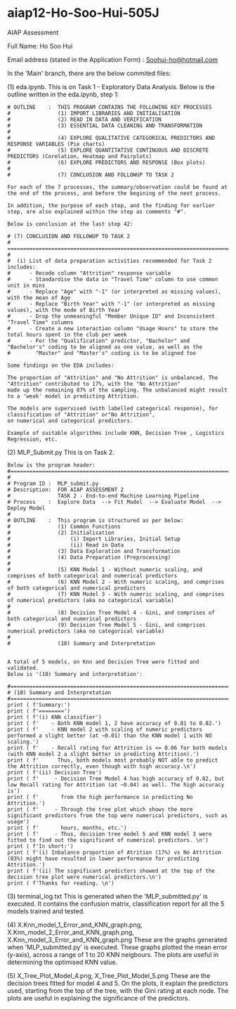 # aiap12-Ho-Soo-Hui-505J
AIAP Assessment

Full Name: Ho Soo Hui

Email address (stated in the Application Form) : Soohui-ho@hotmail.com

In the 'Main' branch, there are the below commited files:

(1) eda.ipynb. 
    This is on Task 1 - Exploratory Data Analysis.
    Below is the outline written in the eda.ipynb, step 1:
    
    # OUTLINE    :  THIS PROGRAM CONTAINS THE FOLLOWING KEY PROCESSES
    #               (1) IMPORT LIBRARIES AND INITIALISATION
    #               (2) READ IN DATA AND VERIFICATION
    #               (3) ESSENTIAL DATA CLEANING AND TRANSFORMATION
    #
    #               (4) EXPLORE QUALITATIVE CATEGORICAL PREDICTORS AND RESPONSE VARIABLES (Pie charts)
    #               (5) EXPLORE QUANTITATIVE CONTINUOUS AND DISCRETE PREDICTORS (Corelation, Heatmap and Pairplots)
    #               (6) EXPLORE PREDICTORS AND RESPONSE (Box plots)
    #
    #               (7) CONCLUSION AND FOLLOWUP TO TASK 2
    
    For each of the 7 processes, the summary/observation could be found at the end of the process, and before the begining of the next process.
    
    In addition, the purpose of each step, and the finding for earlier step, are also explained within the step as comments "#".
    
    Below is conclusion at the last step 42:
    
    # (7) CONCLUSION AND FOLLOWUP TO TASK 2
    # ===================================================================================================================
    #
    #  (i) List of data preparation activities recommended for Task 2 includes:
    #      - Recode column "Attrition" response variable
    #      - Standardise the data in "Travel Time" column to use common unit in mins
    #      - Replace "Age" with "-1" (or interpreted as missing values), with the mean of Age
    #      - Replace "Birth Year" with "-1" (or interpreted as missing values), with the mode of Birth Year
    #      - Drop the unmeaningful "Member Unique ID" and Inconsistent "Travel Time" columns
    #      - Create a new interaction column "Usage Hours" to store the total hours spent in the club per week
    #      - For the "Qualification" predictor, "Bachelor" and "Bachelor's" coding to be aligned as one value, as well as the 
    #        "Master" and "Master's" coding is to be aligned too

    Some findings on the EDA includes:
    
    The proportion of "Attrition" and "No Attrition" is unbalanced. The "Attrition" contributed to 17%, with the "No Attrition" 
    made up the remaining 87% of the sampling. The unbalanced might result to a 'weak' model in predicting Attrition.
    
    The models are supervised (with labelled categorical response), for classification of "Attrition" or"No Attrition",
    on numerical and categorical predictors.
    
    Example of suitable algorithms include KNN, Decision Tree , Logistics Regression, etc.
    
(2) MLP_Submit.py
    This is on Task 2.
    
    Below is the program header:
    #====================================================================================================================
    #
    # Program ID :  MLP_submit.py
    # Description:  FOR AIAP ASSESSMENT 2
    #               TASK 2 - End-to-end Machine Learning Pipeline 
    # Process    :  Explore Data  --> Fit Model  --> Evaluate Model  --> Deploy Model            
    #               
    # OUTLINE    :  This program is structured as per below:
    #               (1) Common Functions
    #               (2) Initialisation
    #                   (i) Import Libraries, Initial Setup
    #                   (ii) Read in Data 
    #               (3) Data Exploration and Transformation
    #               (4) Data Preparation (Preprocessing)
    #
    #               (5) KNN Model 1 - Without numeric scaling, and comprises of both categorical and numerical predictors
    #               (6) KNN Model 2 - With numeric scaling, and comprises of both categorical and numerical predictors
    #               (7) KNN Model 3 - With numeric scaling, and comprises of numerical predictors (aka no categorical variable)
    #
    #               (8) Decision Tree Model 4 - Gini, and comprises of both categorical and numerical predictors
    #               (9) Decision Tree Model 5 - Gini, and comprises numerical predictors (aka no categorical variable)            
    #
    #               (10) Summary and Interpretation
   
    
    A total of 5 models, on Knn and Decision Tree were fitted and validated.
    Below is '(10) Summary and interpretation':
    
    #====================================================================================================================
    # (10) Summary and Interpretation
    #====================================================================================================================
    print ( f'Summary:')
    print ( f'========')
    print ( f'(i) KNN classifier')
    print ( f'    - Both KNN model 1, 2 have accuracy of 0.81 to 0.82.')
    print ( f'    - KNN model 2 with scaling of numeric predictors performed a slight better (at ~0.01) than the KNN model 1 with NO scaling.')
    print ( f'    - Recall rating for Attrition is <= 0.06 for both models (with KNN model 2 a slight better in predicting Attrition).')
    print ( f'      Thus, both models most probably NOT able to predict the Attrition correctly, even though with high accuracy.\n')
    print ( f'(ii) Decision Tree')
    print ( f'     - Decision Tree Model 4 has high accuracy of 0.82, but low Recall rating for Attrition (at ~0.04) as well. The high accuracy is')
    print ( f'       from the high performance in predicting No Attrition.')
    print ( f'     - Through the tree plot which shows the more significant predictors from the top were numerical predictors, such as usage')
    print ( f'       hours, months, etc.')
    print ( f'     - Thus, decision tree model 5 and KNN model 3 were fitted to find out the significant of numerical predictors. \n')
    print ( f'In short:')
    print ( f'(i) Inbalance proportion of Atrition (17%) vs No Attrition (83%) might have resulted in lower performance for predicting Attrition.')
    print ( f'(ii) The significant predictors showed at the top of the decision tree plot were numerical predictors.\n')
    print ( f'Thanks for reading. \n')

(3) terminal_log.txt
    This is generated when the 'MLP_submitted.py' is executed.
    It contains the confusion matrix, classification report for all the 5 models trained and tested.
    
(4) X.Knn_model_1_Error_and_KNN_graph.png,  X.Knn_model_2_Error_and_KNN_graph.png,  X.Knn_model_3_Error_and_KNN_graph.png
    These are the graphs generated when 'MLP_submitted.py' is executed.
    These graphs plotted the mean error (y-axis), across a range of 1 to 20 KNN neigbours. 
    The plots are useful in determining the optimised KNN value.
    
(5) X_Tree_Plot_Model_4.png, X_Tree_Plot_Model_5.png
    These are the decision trees fitted for model 4 and 5.
    On the plots, it explain the predictors used, starting from the top of the tree, with the Gini rating at each node.
    The plots are useful in explaining the significance of the predictors.
    
    
    


    

